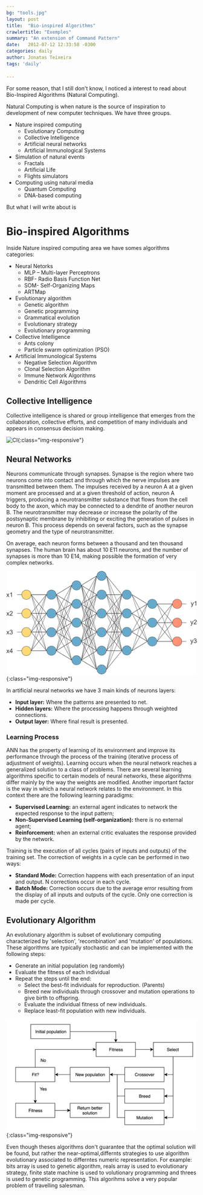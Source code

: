 ```yaml
---
bg: "tools.jpg"
layout: post
title:  "Bio-inspired Algorithms"
crawlertitle: "Exemples"
summary: "An extension of Command Pattern"
date:   2012-07-12 12:33:58 -0300
categories: daily
author: Jonatas Teixeira
tags: 'daily'

---
```


For some reason, that I still don't know, I noticed a interest to read about Bio-Inspired Algorithms (Natural Computing).

Natural Computing is when nature is the source of inspiration to development of new computer techniques.
We have three groups.

* Nature inspired computing
    - Evolutionary Computing
    - Collective Intelligence
    - Artificial neural networks
    - Artificial Immunological Systems
* Simulation of natural events
    - Fractals
    - Artificial Life
    - Flights simulators
* Computing using natural media
    - Quantum Computing
    - DNA-based computing

But what I will write about is 


# Bio-inspired Algorithms

Inside Nature inspired computing area we have somes algorithms categories: 

* Neural Netorks
    - MLP – Multi-layer Perceptrons
    - RBF- Radio Basis Function Net
    - SOM- Self-Organizing Maps
    - ARTMap
* Evolutionary algorithm
    - Genetic algorithm
    - Genetic programming
    - Grammatical evolution
    - Evolutionary strategy
    - Evolutionary programming
* Collective Intelligence
    - Ants colony
    - Particle swarm optimization (PSO)
* Artificial Immunological Systems
    - Negative Selection Algorithm
    - Clonal Selection Algorithm
    - Immune Network Algorithms
    - Dendritic Cell Algorithms

## Collective Intelligence
Collective intelligence is shared or group intelligence that emerges from the collaboration, collective efforts, and competition of many individuals and appears in consensus decision making.

![CI](/assets/images/colletive_intelligence.gif){:class="img-responsive"}

<Not Finished>



## Neural Networks
Neurons communicate through synapses. Synapse is the region where two neurons come into contact and through which the nerve impulses are transmitted between them. The impulses received by a neuron A at a given moment are processed and at a given threshold of action, neuron A triggers, producing a neurotransmitter substance that flows from the cell body to the axon, which may be connected to a dendrite of another neuron B. The neurotransmitter may decrease or increase the polarity of the postsynaptic membrane by inhibiting or exciting the generation of pulses in neuron B. This process depends on several factors, such as the synapse geometry and the type of neurotransmitter.

On average, each neuron forms between a thousand and ten thousand synapses. The human brain has about 10 E11 neurons, and the number of synapses is more than 10 E14, making possible the formation of very complex networks.

![ANN](/assets/images/neural_net.png){:class="img-responsive"}

In artificial neural networks we have 3 main kinds of neurons layers:

* **Input layer:**
    Where the patterns are presented to net.
* **Hidden layers:**
    Where the processing happens through weighted connections.
* **Output layer:** 
    Where final result is presented.

### Learning Process

ANN has the property of learning of its environment and improve its performance through the process of the training (iterative process of adjustment of weights).
Learning occurs when the neural network reaches a generalized solution to a class of problems. There are several learning algorithms specific to certain models of neural networks, these algorithms differ mainly by the way the weights are modified.
Another important factor is the way in which a neural network relates to the environment.
In this context there are the following learning paradigms:
* **Supervised Learning:** an external agent indicates to network the expected response to the input pattern;
* **Non-Supervised Learning (self-organization):** there is no external agent;
* **Reinforcement:** when an external critic evaluates the response provided by the network.

Training is the execution of all cycles (pairs of inputs and outputs) of the training set. The correction of weights in a cycle can be performed in two ways:
* **Standard Mode:** Correction happens with each presentation of an input and output. N corrections occur in each cycle.
* **Batch Mode:** Correction occurs due to the average error resulting from the display of all inputs and outputs of the cycle. Only one correction is made per cycle.




## Evolutionary Algorithm
An evolutionary algorithm is subset of evolutionary computing characterized by 'selection', 'recombination' and 'mutation' of populations. These algorithms are typically stochastic and can be implemented with the following steps:

* Generate an initial population (eg randomly)
* Evaluate the fitness of each individual
* Repeat the steps until the end:
    - Select the best-fit individuals for reproduction. (Parents)
    - Breed new individuals through crossover and mutation operations to give birth to offspring.
    - Evaluate the individual fitness of new individuals.
    - Replace least-fit population with new individuals.

![AE](/assets/images/algorithm_evolutionary.png){:class="img-responsive"}

Even though theses algorithms don't guarantee that the optimal solution will be found, but rather the near-optimal,differnts strategies to use algorithm evolutionary associated to differntes numeric representation. For example:
bits array is used to genetic algorithm, reals array is used to evolutionary strategy, finite state machine is used to volutionary programming and threes is used to genetic programming. This algorihms solve a very popular problem of travelling salesman.